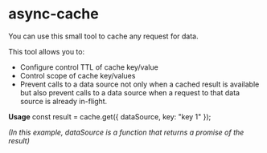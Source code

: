 # async-cache

You can use this small tool to cache any request for data.

This tool allows you to:
 - Configure control TTL of cache key/value 
 - Control scope of cache key/values
 - Prevent calls to a data source not only when a cached result is available but also prevent calls to a data source when a request to that data source is already in-flight.

 **Usage**
     const result = cache.get({ dataSource, key: "key 1" });

*(In this example, dataSource is a function that returns a promise of the result)*